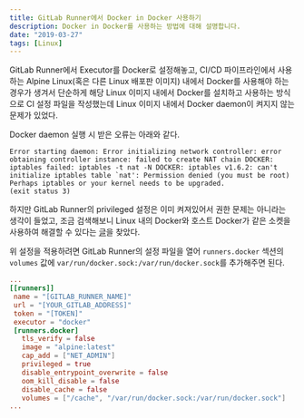 ```yaml
---
title: GitLab Runner에서 Docker in Docker 사용하기
description: Docker in Docker를 사용하는 방법에 대해 설명합니다.
date: "2019-03-27"
tags: [Linux]
---
```


GitLab Runner에서 Executor를 Docker로 설정해놓고, CI/CD 파이프라인에서 사용하는 Alpine Linux(혹은 다른 Linux 배포판 이미지) 내에서 Docker를 사용해야 하는 경우가 생겨서 단순하게 해당 Linux 이미지 내에서 Docker를 설치하고 사용하는 방식으로 CI 설정 파일을 작성했는데 Linux 이미지 내에서 Docker daemon이 켜지지 않는 문제가 있었다.

Docker daemon 실행 시 받은 오류는 아래와 같다.
```
Error starting daemon: Error initializing network controller: error obtaining controller instance: failed to create NAT chain DOCKER: iptables failed: iptables -t nat -N DOCKER: iptables v1.6.2: can't initialize iptables table `nat': Permission denied (you must be root)
Perhaps iptables or your kernel needs to be upgraded.
(exit status 3)
```

하지만 GitLab Runner의 privileged 설정은 이미 켜져있어서 권한 문제는 아니라는 생각이 들었고, 조금 검색해보니 Linux 내의 Docker와 호스트 Docker가 같은 소켓을 사용하여 해결할 수 있다는 [글](https://jpetazzo.github.io/2015/09/03/do-not-use-docker-in-docker-for-ci/)을 찾았다.

위 설정을 적용하려면 GitLab Runner의 설정 파일을 열어 `runners.docker` 섹션의 `volumes` 값에 `var/run/docker.sock:/var/run/docker.sock`를 추가해주면 된다.
```toml
...
[[runners]]
 name = "[GITLAB_RUNNER_NAME]"
 url = "[YOUR_GITLAB_ADDRESS]"
 token = "[TOKEN]"
 executor = "docker"
 [runners.docker]
   tls_verify = false
   image = "alpine:latest"
   cap_add = ["NET_ADMIN"]
   privileged = true
   disable_entrypoint_overwrite = false
   oom_kill_disable = false
   disable_cache = false
   volumes = ["/cache", "/var/run/docker.sock:/var/run/docker.sock"]
...
```
